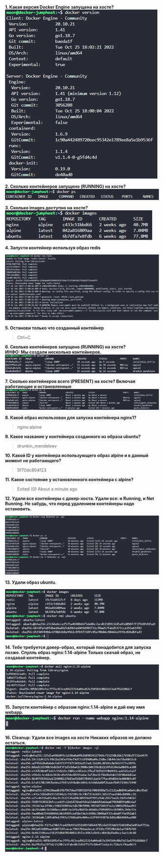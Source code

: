 **1.  Какая версия Docker Engine запущена на хосте?**  
![](images/20230126130545.png)  

**2. Сколько контейнеров запущено (RUNNING) на хосте?**  
![](images/20230126195545.png)  

**3. Сколько images доступно на хосте?**  
![](images/20230126195632.png)  

**4. Запусти контейнер используя образ redis** 
 
![](images/20230126200108.png)  

**5. Останови только что созданный контейнер**  
> Ctrl+C

**6. Сколько контейнеров запущено (RUNNING) на хосте?**  
**ИНФО: Мы создали несколько контейнеров.**
![](images/20230126200430.png)  

**7. Сколько контейнеров всего (PRESENT) на хосте? Включая работающие и остановленные**
![](images/20230126200541.png)  

**8. Какой образ использован для запуска контейнера nginx1?**  
> nginx:alpine  

**9. Какое название у контейнера созданного из образа ubuntu?**  
> drunkin_mendeleev 

**10. Какой ID у контейнера использующего образ alpine и в данный момент не работающего?**
> 5f70dc804f23  

**11. Какое состояние у остановленного контейнера с alpine?**
> Exited (0) About a minute ago  

**12. Удали все контейнеры с докер-хоста. 
Удали все: и Running, и Not Running. Не забудь, что перед удалением контейнеры надо остановить.**

![](images/20230126201402.png)  

**13. Удали образ ubuntu.**

![](images/20230126201535.png)  

**14. Тебе требуется докер-образ, который понадобится для запуска позже. Спулль образ nginx:1.14-alpine
Только скачай образ, не создавай контейнер.**

![](images/20230126201725.png)  

**15. Запусти контейнер с образом nginx:1.14-alpine и дай ему имя webapp.**
![](images/20230126202109.png)

**16. Cleanup: Удали все images на хосте
Никаких образов не должно остаться.**
![](images/20230126202254.png)  